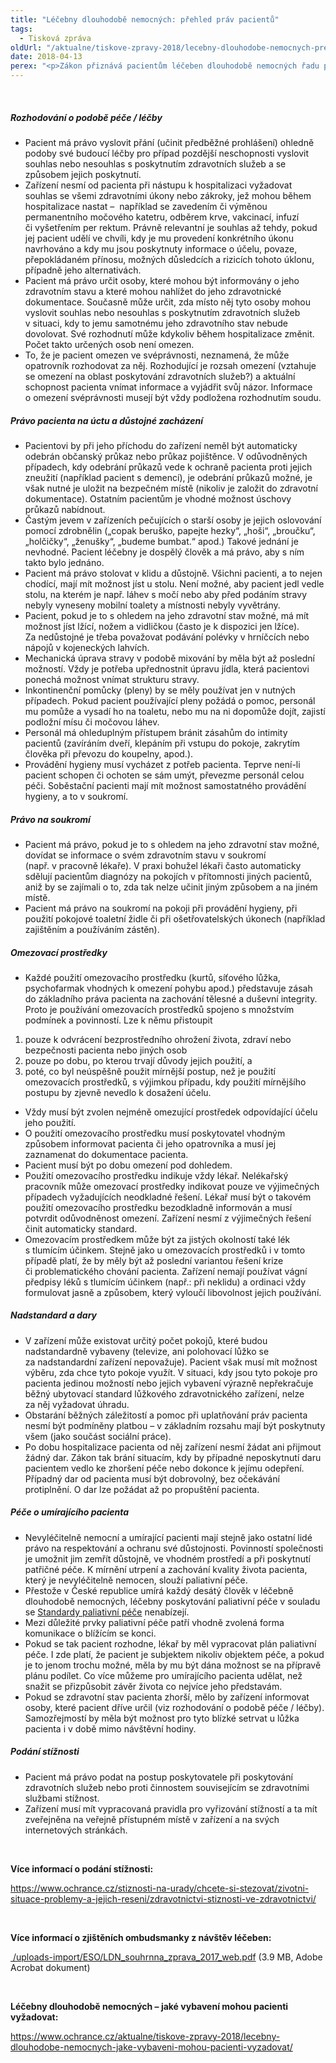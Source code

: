 ```yaml
---
title: "Léčebny dlouhodobě nemocných: přehled práv pacientů"
tags:
  - Tisková zpráva
oldUrl: "/aktualne/tiskove-zpravy-2018/lecebny-dlouhodobe-nemocnych-prehled-prav-pacientu"
date: 2018-04-13
perex: "<p>Zákon přiznává pacientům léčeben dlouhodobě nemocných řadu práv. Pacienti a jejich blízcí o nich však často nevědí, nebo si nejsou jisti jejich obsahem (viz právo pacienta na úctu, důstojné zacházení, na ohleduplnost a respektování soukromí při poskytování péče). Přinášíme proto přehled práv a povinností, které souvisejí s poskytováním péče v léčebnách a s jejichž porušováním se ombudsmanka během návštěv léčeben nejčastěji setkává.</p>"
---
```


<!-- imported from the old website -->

<br /><h5>Rozhodování o podobě péče / léčby</h5><ul><li>Pacient má právo vyslovit přání (učinit předběžné prohlášení) ohledně podoby své budoucí léčby pro případ pozdější neschopnosti vyslovit souhlas nebo nesouhlas s poskytnutím zdravotních služeb a se způsobem jejich poskytnutí.</li><li>Zařízení nesmí od pacienta při nástupu k hospitalizaci vyžadovat souhlas se všemi zdravotními úkony nebo zákroky, jež mohou během hospitalizace nastat –  například se zavedením či výměnou permanentního močového katetru, odběrem krve, vakcinací, infuzí či vyšetřením per rektum. Právně relevantní je souhlas až tehdy, pokud jej pacient udělí ve chvíli, kdy je mu provedení konkrétního úkonu navrhováno a kdy mu jsou poskytnuty informace o účelu, povaze, přepokládaném přínosu, možných důsledcích a rizicích tohoto úklonu, případně jeho alternativách.</li><li>Pacient má právo určit osoby, které mohou být informovány o jeho zdravotním stavu a které mohou nahlížet do jeho zdravotnické dokumentace. Současně může určit, zda místo něj tyto osoby mohou vyslovit souhlas nebo nesouhlas s poskytnutím zdravotních služeb v situaci, kdy to jemu samotnému jeho zdravotního stav nebude dovolovat. Své rozhodnutí může kdykoliv během hospitalizace změnit. Počet takto určených osob není omezen.</li><li>To, že je pacient omezen ve svéprávnosti, neznamená, že může opatrovník rozhodovat za něj. Rozhodující je rozsah omezení (vztahuje se omezení na oblast poskytování zdravotních služeb?) a aktuální schopnost pacienta vnímat informace a vyjádřit svůj názor. Informace o omezení svéprávnosti musejí být vždy podložena rozhodnutím soudu.</li></ul><h5>Právo pacienta na úctu a důstojné zacházení</h5><ul><li>Pacientovi by při jeho příchodu do zařízení neměl být automaticky odebrán občanský průkaz nebo průkaz pojištěnce. V odůvodněných případech, kdy odebrání průkazů vede k ochraně pacienta proti jejich zneužití (například pacient s demencí), je odebrání průkazů možné, je však nutné je uložit na bezpečném místě (nikoliv je založit do zdravotní dokumentace). Ostatním pacientům je vhodné možnost úschovy průkazů nabídnout.</li><li>Častým jevem v zařízeních pečujících o starší osoby je jejich oslovování pomocí zdrobnělin („copak beruško, papejte hezky“, „hoši“, „broučku“, „holčičky“, „ženušky“, „budeme bumbat.“ apod.) Takové jednání je nevhodné. Pacient léčebny je dospělý člověk a má právo, aby s ním takto bylo jednáno.</li><li>Pacient má právo stolovat v klidu a důstojně. Všichni pacienti, a to nejen chodící, mají mít možnost jíst u stolu. Není možné, aby pacient jedl vedle stolu, na kterém je např. láhev s močí nebo aby před podáním stravy nebyly vyneseny mobilní toalety a místnosti nebyly vyvětrány. </li><li>Pacient, pokud je to s ohledem na jeho zdravotní stav možné, má mít možnost jíst lžící, nožem a vidličkou (často je k dispozici jen lžíce). Za nedůstojné je třeba považovat podávání polévky v hrníčcích nebo nápojů v kojeneckých lahvích. </li><li>Mechanická úprava stravy v podobě mixování by měla být až poslední možností. Vždy je potřeba upřednostnit úpravu jídla, která pacientovi ponechá možnost vnímat strukturu stravy.</li><li>Inkontinenční pomůcky (pleny) by se měly používat jen v nutných případech. Pokud pacient používající pleny požádá o pomoc, personál mu pomůže a vysadí ho na toaletu, nebo mu na ni dopomůže dojít, zajistí podložní mísu či močovou láhev.</li><li>Personál má ohleduplným přístupem bránit zásahům do intimity pacientů (zavíráním dveří, klepáním při vstupu do pokoje, zakrytím člověka při převozu do koupelny, apod.).</li><li>Provádění hygieny musí vycházet z potřeb pacienta. Teprve není-li pacient schopen či ochoten se sám umýt, převezme personál celou péči. Soběstační pacienti mají mít možnost samostatného provádění hygieny, a to v soukromí.</li></ul><h5>Právo na soukromí</h5><ul><li>Pacient má právo, pokud je to s ohledem na jeho zdravotní stav možné, dovídat se informace o svém zdravotním stavu v soukromí (např. v pracovně lékaře). V praxi bohužel lékaři často automaticky sdělují pacientům diagnózy na pokojích v přítomnosti jiných pacientů, aniž by se zajímali o to, zda tak nelze učinit jiným způsobem a na jiném místě.</li><li>Pacient má právo na soukromí na pokoji při provádění hygieny, při použití pokojové toaletní židle či při ošetřovatelských úkonech (například zajištěním a používáním zástěn).</li></ul><h5>Omezovací prostředky</h5><ul><li>Každé použití omezovacího prostředku (kurtů, síťového lůžka, psychofarmak vhodných k omezení pohybu apod.) představuje zásah do základního práva pacienta na zachování tělesné a duševní integrity. Proto je používání omezovacích prostředků spojeno s množstvím podmínek a povinností. Lze k němu přistoupit </li></ul><ol><li>pouze k odvrácení bezprostředního ohrožení života, zdraví nebo bezpečnosti pacienta nebo jiných osob</li><li>pouze po dobu, po kterou trvají důvody jejich použití, a </li><li>poté, co byl neúspěšně použit mírnější postup, než je použití omezovacích prostředků, s výjimkou případu, kdy použití mírnějšího postupu by zjevně nevedlo k dosažení účelu.</li></ol><ul><li>Vždy musí být zvolen nejméně omezující prostředek odpovídající účelu jeho použití. </li><li>O použití omezovacího prostředku musí poskytovatel vhodným způsobem informovat pacienta či jeho opatrovníka a musí jej zaznamenat do dokumentace pacienta.</li><li>Pacient musí být po dobu omezení pod dohledem.</li><li>Použití omezovacího prostředku indikuje vždy lékař. Nelékařský pracovník může omezovací prostředky indikovat pouze ve výjimečných případech vyžadujících neodkladné řešení. Lékař musí být o takovém použití omezovacího prostředku bezodkladně informován a musí potvrdit odůvodněnost omezení. Zařízení nesmí z výjimečných řešení činit automaticky standard.</li><li>Omezovacím prostředkem může být za jistých okolností také lék s tlumícím účinkem. Stejně jako u omezovacích prostředků i v tomto případě platí, že by měly být až poslední variantou řešení krize či problematického chování pacienta. Zařízení nemají používat vágní předpisy léků s tlumícím účinkem (např.: při neklidu) a ordinaci vždy formulovat jasně a způsobem, který vyloučí libovolnost jejich používání.</li></ul><h5>Nadstandard a dary</h5><ul><li>V zařízení může existovat určitý počet pokojů, které budou nadstandardně vybaveny (televize, ani polohovací lůžko se za nadstandardní zařízení nepovažuje). Pacient však musí mít možnost výběru, zda chce tyto pokoje využít. V situaci, kdy jsou tyto pokoje pro pacienta jedinou možností nebo jejich vybavení výrazně nepřekračuje běžný ubytovací standard lůžkového zdravotnického zařízení, nelze za něj vyžadovat úhradu.</li><li>Obstarání běžných záležitostí a pomoc při uplatňování práv pacienta nesmí být podmíněny platbou – v základním rozsahu mají být poskytnuty všem (jako součást sociální práce).</li><li>Po dobu hospitalizace pacienta od něj zařízení nesmí žádat ani přijmout žádný dar. Zákon tak brání situacím, kdy by případné neposkytnutí daru pacientem vedlo ke zhoršení péče nebo dokonce k jejímu odepření. Případný dar od pacienta musí být dobrovolný, bez očekávání protiplnění. O dar lze požádat až po propuštění pacienta.</li></ul><h5>Péče o umírajícího pacienta</h5><ul><li>Nevyléčitelně nemocní a umírající pacienti mají stejně jako ostatní lidé právo na respektování a ochranu své důstojnosti. Povinností společnosti je umožnit jim zemřít důstojně, ve vhodném prostředí a při poskytnutí patřičné péče. K mírnění utrpení a zachování kvality života pacienta, který je nevyléčitelně nemocen, slouží paliativní péče.</li><li>Přestože v České republice umírá každý desátý člověk v léčebně dlouhodobě nemocných, léčebny poskytování paliativní péče v souladu se <a href="https://www.paliativnimedicina.cz/wp-content/uploads/2016/11/standardy-pp_cspm_2013_def.pdf" target="_blank">Standardy paliativní péče</a> nenabízejí.</li><li>Mezi důležité prvky paliativní péče patří vhodně zvolená forma komunikace o blížícím se konci.</li><li>Pokud se tak pacient rozhodne, lékař by měl vypracovat plán paliativní péče. I zde platí, že pacient je subjektem nikoliv objektem péče, a pokud je to jenom trochu možné, měla by mu být dána možnost se na přípravě plánu podílet. Co více můžeme pro umírajícího pacienta udělat, než snažit se přizpůsobit závěr života co nejvíce jeho představám. </li><li>Pokud se zdravotní stav pacienta zhorší, mělo by zařízení informovat osoby, které pacient dříve určil (viz rozhodování o podobě péče / léčby). Samozřejmostí by měla být možnost pro tyto blízké setrvat u lůžka pacienta i v době mimo návštěvní hodiny.</li></ul><h5>Podání stížnosti</h5><ul><li>Pacient má právo podat na postup poskytovatele při poskytování zdravotních služeb nebo proti činnostem souvisejícím se zdravotními službami stížnost. </li><li>Zařízení musí mít vypracovaná pravidla pro vyřizování stížností a ta mít zveřejněna na veřejně přístupném místě v zařízení a na svých internetových stránkách.</li></ul><br /><p><b>Více informací o podání stížnosti:</b></p><p><a href="https://www.ochrance.cz/stiznosti-na-urady/chcete-si-stezovat/zivotni-situace-problemy-a-jejich-reseni/zdravotnictvi-stiznosti-ve-zdravotnictvi/">https://www.ochrance.cz/stiznosti-na-urady/chcete-si-stezovat/zivotni-situace-problemy-a-jejich-reseni/zdravotnictvi-stiznosti-ve-zdravotnictvi/</a></p><br /><p><b>Více informací o zjištěních ombudsmanky z návštěv léčeben:</b></p><p><a title="Otevření do nového okna" href="/uploads-import/ESO/LDN_souhrnna_zprava_2017_web.pdf" target="_blank"> /uploads-import/ESO/LDN_souhrnna_zprava_2017_web.pdf</a> (3.9 MB, Adobe Acrobat dokument)</p><br /><p><b>Léčebny dlouhodobě nemocných – jaké vybavení mohou pacienti vyžadovat:</b></p><p><a href="https://www.ochrance.cz/aktualne/tiskove-zpravy-2018/lecebny-dlouhodobe-nemocnych-jake-vybaveni-mohou-pacienti-vyzadovat/">https://www.ochrance.cz/aktualne/tiskove-zpravy-2018/lecebny-dlouhodobe-nemocnych-jake-vybaveni-mohou-pacienti-vyzadovat/</a></p>

